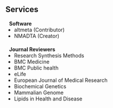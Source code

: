 ## Services

<h4 style="margin:0 10px 0;">Software</h4>
<ul style="margin:0 0 20px;">
  <li>altmeta (Contributor)</li>
  <li>NMADTA (Creator)</li>
</ul>

<h4 style="margin:0 10px 0;">Journal Reviewers</h4>
<ul style="margin:0 0 20px;">
  <li>Research Synthesis Methods</li>
  <li>BMC Medicine</li>
  <li>BMC Public health</li>
  <li>eLife</li>
  <li>European Journal of Medical Research</li>
  <li>Biochemical Genetics</li>
  <li>Mammalian Genome</li>
  <li>Lipids in Health and Disease</li>
</ul>



